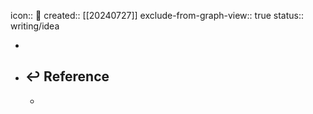 icon:: 📝
created:: [[20240727]]
exclude-from-graph-view:: true
status:: writing/idea

-
- ## ↩ Reference
  -